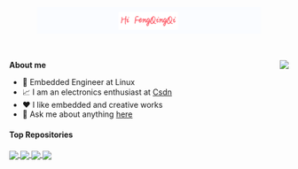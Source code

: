 <p align="center"><a href="https://github.com/FengQingQi/FengQingQi/tree/main"><img width="80%" alt="Hello, I'm FengQingQi. I do open source!" src="./img/FengQingQi.png" /></a></p>

<br />

<img 
  align="right" 
  style="synthwave:none;" 
  src="https://github-readme-stats.vercel.app/api?username=FengQingQi&show_icons=true&icon_color=EF8539&text_color=E5289E&bg_color=433358&hide_title=true" 
/>
**About me**
- 💼 Embedded Engineer at Linux
- 📈 I am an electronics enthusiast at [Csdn](https://blog.csdn.net/qq_39721016?spm=1001.2100.3001.5343)
- ❤️ I like embedded and creative works
- 💬 Ask me about anything [here](https://github.com/FengQingQi?tab=repositories)


#### Top Repositories


<a href="https://github.com/FengQingQi/u-boot-2018.01">
  <img align="center" src="https://github-readme-stats.vercel.app/api/pin/?username=FengQingQi&repo=u-boot-2018.01&theme=buefy&bg_color=433358" />
</a>
<a href="https://github.com/FengQingQi/u-boot-2020.07">
  <img align="center" src="https://github-readme-stats.vercel.app/api/pin/?username=FengQingQi&repo=u-boot-2020.07&theme=buefy" />
</a>
<a href="https://github.com/FengQingQi/linux-4.15">
  <img align="center" src="https://github-readme-stats.vercel.app/api/pin/?username=FengQingQi&repo=linux-4.15&theme=buefy" />
</a>
<a href="https://github.com/FengQingQi/buildroot-2021.02.6">
  <img align="center" src="https://github-readme-stats.vercel.app/api/pin/?username=FengQingQi&repo=buildroot-2021.02.6&theme=buefy" />
</a>

